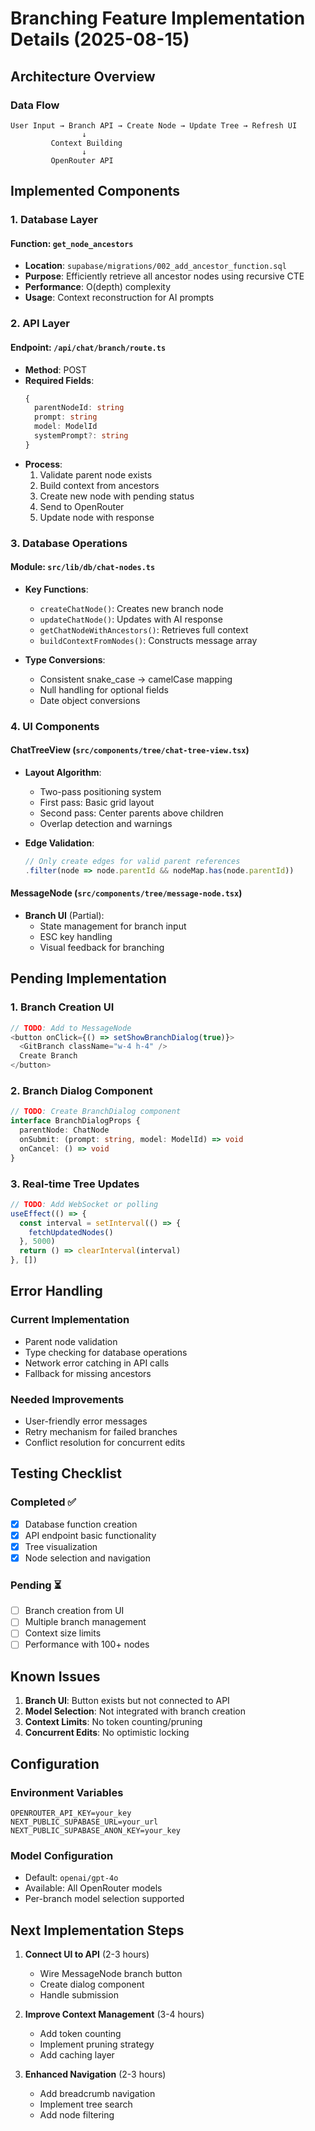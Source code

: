 # Branching Feature Implementation Details (2025-08-15)

## Architecture Overview

### Data Flow
```
User Input → Branch API → Create Node → Update Tree → Refresh UI
                ↓
         Context Building
                ↓
         OpenRouter API
```

## Implemented Components

### 1. Database Layer

#### Function: `get_node_ancestors`
- **Location**: `supabase/migrations/002_add_ancestor_function.sql`
- **Purpose**: Efficiently retrieve all ancestor nodes using recursive CTE
- **Performance**: O(depth) complexity
- **Usage**: Context reconstruction for AI prompts

### 2. API Layer

#### Endpoint: `/api/chat/branch/route.ts`
- **Method**: POST
- **Required Fields**:
  ```typescript
  {
    parentNodeId: string
    prompt: string
    model: ModelId
    systemPrompt?: string
  }
  ```
- **Process**:
  1. Validate parent node exists
  2. Build context from ancestors
  3. Create new node with pending status
  4. Send to OpenRouter
  5. Update node with response

### 3. Database Operations

#### Module: `src/lib/db/chat-nodes.ts`
- **Key Functions**:
  - `createChatNode()`: Creates new branch node
  - `updateChatNode()`: Updates with AI response
  - `getChatNodeWithAncestors()`: Retrieves full context
  - `buildContextFromNodes()`: Constructs message array

- **Type Conversions**:
  - Consistent snake_case → camelCase mapping
  - Null handling for optional fields
  - Date object conversions

### 4. UI Components

#### ChatTreeView (`src/components/tree/chat-tree-view.tsx`)
- **Layout Algorithm**:
  - Two-pass positioning system
  - First pass: Basic grid layout
  - Second pass: Center parents above children
  - Overlap detection and warnings

- **Edge Validation**:
  ```typescript
  // Only create edges for valid parent references
  .filter(node => node.parentId && nodeMap.has(node.parentId))
  ```

#### MessageNode (`src/components/tree/message-node.tsx`)
- **Branch UI** (Partial):
  - State management for branch input
  - ESC key handling
  - Visual feedback for branching

## Pending Implementation

### 1. Branch Creation UI
```typescript
// TODO: Add to MessageNode
<button onClick={() => setShowBranchDialog(true)}>
  <GitBranch className="w-4 h-4" />
  Create Branch
</button>
```

### 2. Branch Dialog Component
```typescript
// TODO: Create BranchDialog component
interface BranchDialogProps {
  parentNode: ChatNode
  onSubmit: (prompt: string, model: ModelId) => void
  onCancel: () => void
}
```

### 3. Real-time Tree Updates
```typescript
// TODO: Add WebSocket or polling
useEffect(() => {
  const interval = setInterval(() => {
    fetchUpdatedNodes()
  }, 5000)
  return () => clearInterval(interval)
}, [])
```

## Error Handling

### Current Implementation
- Parent node validation
- Type checking for database operations
- Network error catching in API calls
- Fallback for missing ancestors

### Needed Improvements
- User-friendly error messages
- Retry mechanism for failed branches
- Conflict resolution for concurrent edits

## Testing Checklist

### Completed ✅
- [x] Database function creation
- [x] API endpoint basic functionality
- [x] Tree visualization
- [x] Node selection and navigation

### Pending ⏳
- [ ] Branch creation from UI
- [ ] Multiple branch management
- [ ] Context size limits
- [ ] Performance with 100+ nodes

## Known Issues

1. **Branch UI**: Button exists but not connected to API
2. **Model Selection**: Not integrated with branch creation
3. **Context Limits**: No token counting/pruning
4. **Concurrent Edits**: No optimistic locking

## Configuration

### Environment Variables
```env
OPENROUTER_API_KEY=your_key
NEXT_PUBLIC_SUPABASE_URL=your_url
NEXT_PUBLIC_SUPABASE_ANON_KEY=your_key
```

### Model Configuration
- Default: `openai/gpt-4o`
- Available: All OpenRouter models
- Per-branch model selection supported

## Next Implementation Steps

1. **Connect UI to API** (2-3 hours)
   - Wire MessageNode branch button
   - Create dialog component
   - Handle submission

2. **Improve Context Management** (3-4 hours)
   - Add token counting
   - Implement pruning strategy
   - Add caching layer

3. **Enhanced Navigation** (2-3 hours)
   - Add breadcrumb navigation
   - Implement tree search
   - Add node filtering